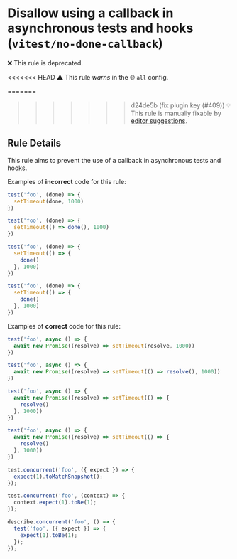 # Disallow using a callback in asynchronous tests and hooks (`vitest/no-done-callback`)

❌ This rule is deprecated.

<<<<<<< HEAD
⚠️ This rule _warns_ in the 🌐 `all` config.

=======
>>>>>>> d24de5b (fix plugin key (#409))
💡 This rule is manually fixable by [editor suggestions](https://eslint.org/docs/latest/use/core-concepts#rule-suggestions).

<!-- end auto-generated rule header -->

## Rule Details

This rule aims to prevent the use of a callback in asynchronous tests and hooks.

Examples of **incorrect** code for this rule:

```js
test('foo', (done) => {
  setTimeout(done, 1000)
})

test('foo', (done) => {
  setTimeout(() => done(), 1000)
})

test('foo', (done) => {
  setTimeout(() => {
	done()
  }, 1000)
})

test('foo', (done) => {
  setTimeout(() => {
	done()
  }, 1000)
})
```

Examples of **correct** code for this rule:

```js
test('foo', async () => {
  await new Promise((resolve) => setTimeout(resolve, 1000))
})

test('foo', async () => {
  await new Promise((resolve) => setTimeout(() => resolve(), 1000))
})

test('foo', async () => {
  await new Promise((resolve) => setTimeout(() => {
	resolve()
  }, 1000))
})

test('foo', async () => {
  await new Promise((resolve) => setTimeout(() => {
	resolve()
  }, 1000))
})

test.concurrent('foo', ({ expect }) => {
  expect(1).toMatchSnapshot();
});

test.concurrent('foo', (context) => {
  context.expect(1).toBe(1);
});

describe.concurrent('foo', () => {
  test('foo', ({ expect }) => {
    expect(1).toBe(1);
  });
});
```
